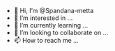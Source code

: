 - 👋 Hi, I’m @Spandana-metta
- 👀 I’m interested in ...
- 🌱 I’m currently learning ...
- 💞️ I’m looking to collaborate on ...
- 📫 How to reach me ...

<!---
Spandana-metta/Spandana-metta is a ✨ special ✨ repository because its `README.md` (this file) appears on your GitHub profile.
You can click the Preview link to take a look at your changes.
--->
